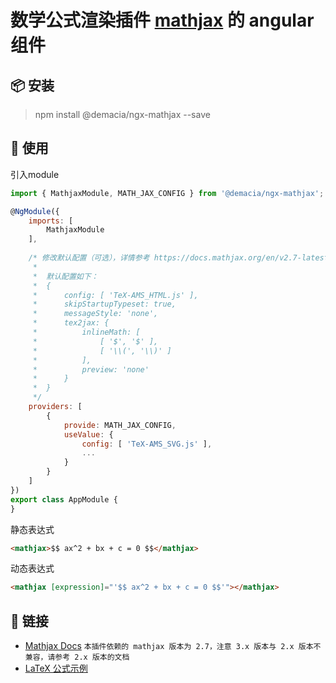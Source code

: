 # 数学公式渲染插件 [mathjax](https://www.mathjax.org/) 的 angular 组件

## 📦 安装

> npm install @demacia/ngx-mathjax --save

## 🔨 使用

引入module

``` js
import { MathjaxModule, MATH_JAX_CONFIG } from '@demacia/ngx-mathjax';

@NgModule({
    imports: [
        MathjaxModule
    ],
        
    /* 修改默认配置（可选），详情参考 https://docs.mathjax.org/en/v2.7-latest/configuration.html
     *
     *  默认配置如下：
     *  {
     *      config: [ 'TeX-AMS_HTML.js' ],
     *      skipStartupTypeset: true,
     *      messageStyle: 'none',
     *      tex2jax: {
     *          inlineMath: [
     *              [ '$', '$' ],
     *              [ '\\(', '\\)' ]
     *          ],
     *          preview: 'none'
     *      }
     *  }
     */
    providers: [
        {
            provide: MATH_JAX_CONFIG,
            useValue: {
                config: [ 'TeX-AMS_SVG.js' ],
                ...
            }
        }
    ]
})
export class AppModule {
}
```

静态表达式

``` html
<mathjax>$$ ax^2 + bx + c = 0 $$</mathjax>
```

动态表达式

``` html
<mathjax [expression]="'$$ ax^2 + bx + c = 0 $$'"></mathjax>
```

## 🔗 链接
- [Mathjax Docs](https://docs.mathjax.org/en/v2.7-latest/index.html) 
`本插件依赖的 mathjax 版本为 2.7，注意 3.x 版本与 2.x 版本不兼容，请参考 2.x 版本的文档`
- [LaTeX 公式示例](https://www.jianshu.com/p/a7fa1ed4ca20)